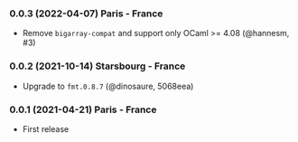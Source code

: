 ### 0.0.3 (2022-04-07) Paris - France

- Remove `bigarray-compat` and support only OCaml >= 4.08 (@hannesm, #3)

### 0.0.2 (2021-10-14) Starsbourg - France

- Upgrade to `fmt.0.8.7` (@dinosaure, 5068eea)

### 0.0.1 (2021-04-21) Paris - France

- First release
